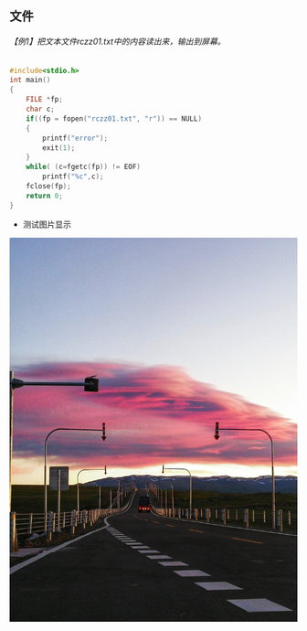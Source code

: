 ## 文件

###### 【例1】把文本文件rczz01.txt中的内容读出来，输出到屏幕。

``` c
#include<stdio.h>
int main()
{
	FILE *fp;
	char c;
	if((fp = fopen("rczz01.txt", "r")) == NULL)
	{
		printf("error");
		exit(1);
	}
	while( (c=fgetc(fp)) != EOF)
		printf("%c",c);
	fclose(fp);
	return 0;
} 
```

- 测试图片显示

![IMAGE_20200502_1947065626794697579361474](images/IMAGE_20200502_1947065626794697579361474.jpg)